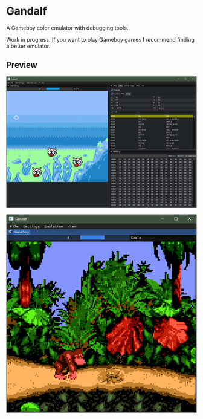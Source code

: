 # Gandalf

A Gameboy color emulator with debugging tools.

Work in progress. If you want to play Gameboy games I recommend finding a better emulator.

## Preview
![gold.png](res/gold.png)

![dkc.png](res/dkc.png)